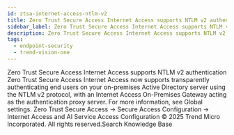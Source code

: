 ```yaml
---
id: ztsa-internet-access-ntlm-v2
title: Zero Trust Secure Access Internet Access supports NTLM v2 authentication
sidebar_label: Zero Trust Secure Access Internet Access supports NTLM v2 authentication
description: Zero Trust Secure Access Internet Access supports NTLM v2 authentication
tags:
  - endpoint-security
  - trend-vision-one
---
```


 Zero Trust Secure Access Internet Access supports NTLM v2 authentication Zero Trust Secure Access Internet Access now supports transparently authenticating end users on your on-premises Active Directory server using the NTLM v2 protocol, with an Internet Access On-Premises Gateway acting as the authentication proxy server. For more information, see Global settings. Zero Trust Secure Access → Secure Access Configuration → Internet Access and AI Service Access Configuration © 2025 Trend Micro Incorporated. All rights reserved.Search Knowledge Base